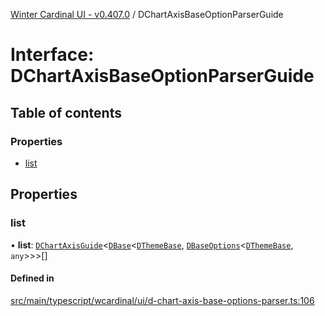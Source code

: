[Winter Cardinal UI - v0.407.0](../index.md) / DChartAxisBaseOptionParserGuide

# Interface: DChartAxisBaseOptionParserGuide

## Table of contents

### Properties

- [list](DChartAxisBaseOptionParserGuide.md#list)

## Properties

### list

• **list**: [`DChartAxisGuide`](DChartAxisGuide.md)\<[`DBase`](../classes/DBase.md)\<[`DThemeBase`](DThemeBase.md), [`DBaseOptions`](DBaseOptions.md)\<[`DThemeBase`](DThemeBase.md), `any`\>\>\>[]

#### Defined in

[src/main/typescript/wcardinal/ui/d-chart-axis-base-options-parser.ts:106](https://github.com/winter-cardinal/winter-cardinal-ui/blob/v0.407.0/src/main/typescript/wcardinal/ui/d-chart-axis-base-options-parser.ts#L106)
